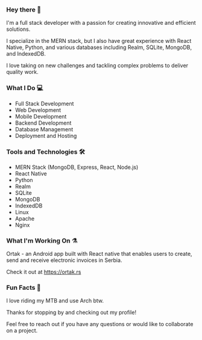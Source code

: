 ### Hey there 👋

I'm a full stack developer with a passion for creating innovative and efficient solutions.

I specialize in the MERN stack, but I also have great experience with React Native, Python, and various databases including Realm, SQLite, MongoDB, and IndexedDB.

I love taking on new challenges and tackling complex problems to deliver quality work.

### What I Do 💻
* Full Stack Development
* Web Development
* Mobile Development
* Backend Development
* Database Management
* Deployment and Hosting

### Tools and Technologies 🛠
* MERN Stack (MongoDB, Express, React, Node.js)
* React Native
* Python
* Realm
* SQLite
* MongoDB
* IndexedDB
* Linux
* Apache
* Nginx

### What I'm Working On ⚗
Ortak - an Android app built with React native that enables users to create, send and receive electronic invoices in Serbia.

Check it out at https://ortak.rs

### Fun Facts 🎪
I love riding my MTB and use Arch btw.


Thanks for stopping by and checking out my profile!

Feel free to reach out if you have any questions or would like to collaborate on a project.
